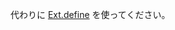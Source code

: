 代わりに
<a href="#!/api/Ext-method-define" rel="Ext-method-define" class="docClass" >Ext.define</a>
を使ってください。
